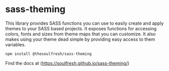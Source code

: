 # sass-theming

This library provides SASS functions you can use to easily create and apply themes to your
SASS based projects. It exposes functions for accessing colors, fonts and sizes from
theme maps that you can customize. It also makes using your theme dead simple by providing
easy access to them variables.

    npm install @thesoulfresh/sass-theming

Find the docs at (https://soulfresh.github.io/sass-theming/)

